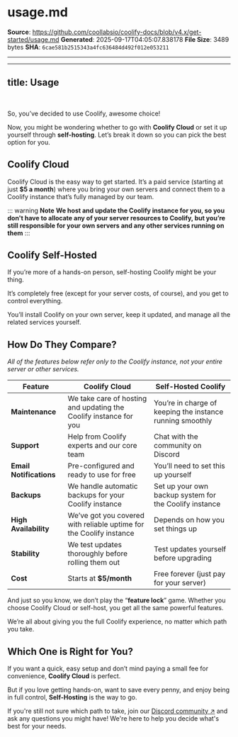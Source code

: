 # usage.md

**Source**: https://github.com/coollabsio/coolify-docs/blob/v4.x/get-started/usage.md
**Generated**: 2025-09-17T04:05:07.838178
**File Size**: 3489 bytes
**SHA**: `6cae581b2515343a4fc636484d492f012e053211`

---

---
title: Usage
---

<ZoomableImage src="/docs/images/get-started/usage-banner.webp" />

<br />

So, you’ve decided to use Coolify, awesome choice! 

Now, you might be wondering whether to go with **Coolify Cloud** or set it up yourself through **self-hosting**. Let’s break it down so you can pick the best option for you.


## Coolify Cloud
Coolify Cloud is the easy way to get started. It’s a paid service (starting at just **$5 a month**) where you bring your own servers and connect them to a Coolify instance that’s fully managed by our team. 

::: warning **Note** 
  **We host and update the Coolify instance for you, so you don't have to allocate any of your server resources to Coolify, but you’re still responsible for your own servers and any other services running on them**
:::


## Coolify Self-Hosted 
If you’re more of a hands-on person, self-hosting Coolify might be your thing. 

It’s completely free (except for your server costs, of course), and you get to control everything. 

You’ll install Coolify on your own server, keep it updated, and manage all the related services yourself. 


## How Do They Compare?
*All of the features below refer only to the Coolify instance, not your entire server or other services.*

| Feature                  | Coolify Cloud                                                                 | Self-Hosted Coolify                                  |
|------------------------- |------------------------------------------------------------------------------ |----------------------------------------------------- |
| **Maintenance**          | We take care of hosting and updating the Coolify instance for you             | You’re in charge of keeping the instance running smoothly |
| **Support**              | Help from Coolify experts and our core team                                   | Chat with the community on Discord                   |
| **Email Notifications**   | Pre-configured and ready to use for free                                       | You’ll need to set this up yourself                   |
| **Backups**              | We handle automatic backups for your Coolify instance                         | Set up your own backup system for the Coolify instance        |
| **High Availability**    | We’ve got you covered with reliable uptime for the Coolify instance           | Depends on how you set things up                      |
| **Stability**            | We test updates thoroughly before rolling them out                            | Test updates yourself before upgrading                |
| **Cost**                 | Starts at **$5/month**                                                        | Free forever (just pay for your server)               |

And just so you know, we don’t play the “**feature lock**” game. Whether you choose Coolify Cloud or self-host, you get all the same powerful features. 

We’re all about giving you the full Coolify experience, no matter which path you take.


## Which One is Right for You?
If you want a quick, easy setup and don’t mind paying a small fee for convenience, **Coolify Cloud** is perfect. 

But if you love getting hands-on, want to save every penny, and enjoy being in full control, **Self-Hosting** is the way to go.

If you're still not sure which path to take, join our [Discord community ↗](https://coolify.io/discord) and ask any questions you might have! We're here to help you decide what's best for your needs.
